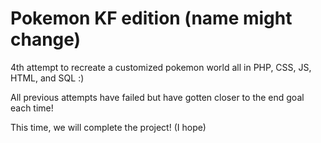 Pokemon KF edition (name might change)
======================================
4th attempt to recreate a customized pokemon world all in PHP, CSS, JS, HTML, and SQL :)

All previous attempts have failed but have gotten closer to the end goal each time!

This time, we will complete the project! (I hope)
